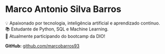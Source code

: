 # Marco Antonio Silva Barros

💡 Apaixonado por tecnologia, inteligência artificial e aprendizado contínuo.  
📚 Estudante de Python, SQL e Machine Learning.  
🚀 Atualmente participando do bootcamp da DIO!

**GitHub:** [github.com/marcobarros93](https://github.com/marcobarros93)
